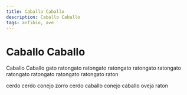 ```yaml
---
title: Caballo Caballo
description: Caballo Caballo
tags: anfibio, ave
---
```


# Caballo Caballo

Caballo Caballo gato ratongato ratongato ratongato ratongato ratongato ratongato ratongato ratongato ratongato raton

cerdo cerdo conejo zorro cerdo caballo conejo caballo oveja raton